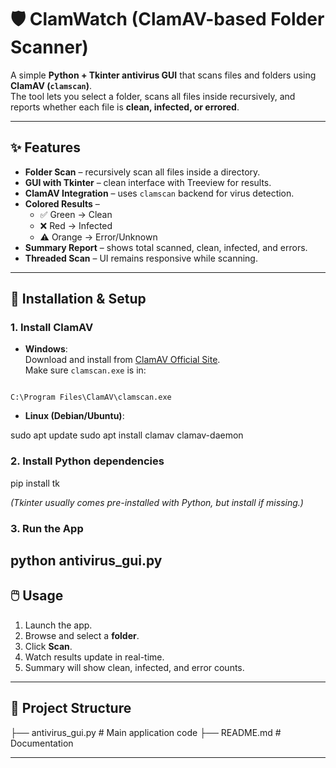 
# 🛡️ ClamWatch (ClamAV-based Folder Scanner)

A simple **Python + Tkinter antivirus GUI** that scans files and folders using **ClamAV (`clamscan`)**.  
The tool lets you select a folder, scans all files inside recursively, and reports whether each file is **clean, infected, or errored**.  

---

## ✨ Features

-  **Folder Scan** – recursively scan all files inside a directory.  
- **GUI with Tkinter** – clean interface with Treeview for results.  
- **ClamAV Integration** – uses `clamscan` backend for virus detection.  
- **Colored Results** –  
  - ✅ Green → Clean  
  - ❌ Red → Infected  
  - ⚠️ Orange → Error/Unknown  
-  **Summary Report** – shows total scanned, clean, infected, and errors.  
- **Threaded Scan** – UI remains responsive while scanning.  



---

## 🚀 Installation & Setup

### 1. Install ClamAV
- **Windows**:  
  Download and install from [ClamAV Official Site](https://www.clamav.net/downloads).  
  Make sure `clamscan.exe` is in:  
```

C:\Program Files\ClamAV\clamscan.exe

````
- **Linux (Debian/Ubuntu)**:

sudo apt update
sudo apt install clamav clamav-daemon


### 2. Install Python dependencies


pip install tk


*(Tkinter usually comes pre-installed with Python, but install if missing.)*

### 3. Run the App

python antivirus_gui.py
---

## 🖱️ Usage

1. Launch the app.
2. Browse and select a **folder**.
3. Click **Scan**.
4. Watch results update in real-time.
5. Summary will show clean, infected, and error counts.

---

## 📂 Project Structure


├── antivirus_gui.py    # Main application code
├── README.md           # Documentation


---


